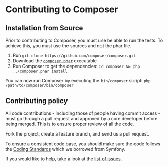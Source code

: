 Contributing to Composer
========================

Installation from Source
------------------------

Prior to contributing to Composer, you must use be able to run the tests.
To achieve this, you must use the sources and not the phar file.

1. Run `git clone https://github.com/composer/composer.git`
2. Download the [`composer.phar`](https://getcomposer.org/composer.phar) executable
3. Run Composer to get the dependencies: `cd composer && php ../composer.phar install`

You can now run Composer by executing the `bin/composer` script: `php /path/to/composer/bin/composer`

Contributing policy
-------------------

All code contributions - including those of people having commit access -
must go through a pull request and approved by a core developer before being
merged. This is to ensure proper review of all the code.

Fork the project, create a feature branch, and send us a pull request.

To ensure a consistent code base, you should make sure the code follows
the [Coding Standards](http://symfony.com/doc/current/contributing/code/standards.html)
which we borrowed from Symfony.

If you would like to help, take a look at the [list of issues](http://github.com/composer/composer/issues).
